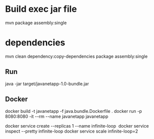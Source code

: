 # Build exec jar file
mvn package assembly:single

# dependencies
mvn clean dependency:copy-dependencies package assembly:single

## Run
java -jar target/javanetapp-1.0-bundle.jar 

## Docker
docker build -t javanetapp -f java.bundle.Dockerfile .
docker run -p 8080:8080 -it --rm --name javanetapp javanetapp


docker service create --replicas 1 --name infinite-loop <image>
docker service inspect --pretty infinite-loop
docker service scale infinite-loop=2